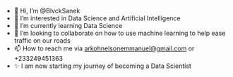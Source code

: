 - 👋 Hi, I’m @BlvckSanek
- 👀 I’m interested in Data Science and Artificial Intelligence
- 🌱 I’m currently learning Data Science
- 💞️ I’m looking to collaborate on how to use machine learning to help ease traffic on our roads
- 📫 How to reach me via arkohnelsonemmanuel@gmail.com or +233249451363
- ✨ I am now starting my journey of becoming a Data Scientist

<!---
BlvckSanek/BlvckSanek is a ✨ special ✨ repository because its `README.md` (this file) appears on your GitHub profile.
You can click the Preview link to take a look at your changes.
--->
